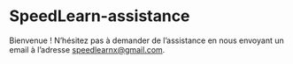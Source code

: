 # SpeedLearn-assistance

Bienvenue ! N’hésitez pas à demander de l’assistance en nous envoyant un email à l’adresse speedlearnx@gmail.com. 
